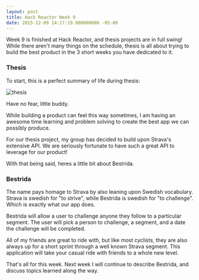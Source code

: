 ```yaml
---
layout: post
title: Hack Reactor Week 9
date: 2015-12-09 14:17:19.000000000 -05:00
---
```

Week 9 is finished at Hack Reactor, and thesis projects are in full swing! While there aren't many things on the schedule, thesis is all about trying to build the best product in the 3 short weeks you have dedicated to it.

### Thesis
To start, this is a perfect summary of life during thesis:

![thesis](http://i.imgur.com/wJ4IcDJ.gif)

Have no fear, little buddy.

While building a product can feel this way sometimes, I am having an awesome time learning and problem solving to create the best app we can possibly produce.

For our thesis project, my group has decided to build upon Strava's extensive API. We are seriously fortunate to have such a great API to leverage for our product!

With that being said, heres a little bit about Bestrida.

### Bestrida

The name pays homage to Strava by also leaning upon Swedish vocabulary. Strava is swedish for "to strive", while Bestrida is swedish for "to challenge". Which is exactly what our app does.

Bestrida will allow a user to challenge anyone they follow to a particular segment. The user will pick a person to challenge, a segment, and a date the challenge will be completed.

All of my friends are great to ride with, but like most cyclists, they are also always up for a short sprint through a well known Strava segment. This application will take your casual ride with friends to a whole new level.

That's all for this week. Next week I will continue to describe Bestrida, and discuss topics learned along the way.
